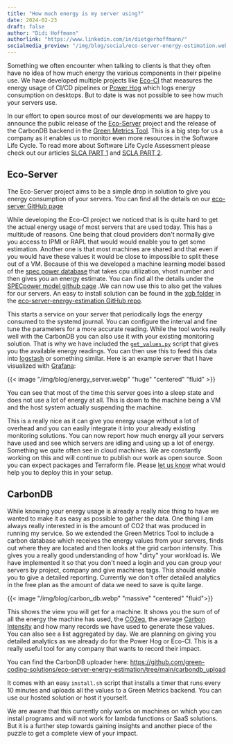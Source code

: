 ```yaml
---
title: "How much energy is my server using?"
date: 2024-02-23
draft: false
author: "Didi Hoffmann"
authorlink: "https://www.linkedin.com/in/dietgerhoffmann/"
socialmedia_preview: "/img/blog/social/eco-server-energy-estimation.webp"
---
```


Something we often encounter when talking to clients is that they often have no idea of how much energy the various components in their pipeline use. We have developed multiple projects like [Eco-CI](https://www.green-coding.io/projects/eco-ci/) that measures the energy usage of CI/CD pipelines or [Power Hog](https://www.green-coding.io/projects/power-hog/) which logs energy consumption on desktops. But to date is was not possible to see how much your servers use.

In our effort to open source most of our developments we are happy to announce the public release of the [Eco-Server](https://github.com/green-coding-solutions/eco-server-energy-estimation) project and the release of the CarbonDB backend in the [Green Metrics Tool](https://www.green-coding.io/projects/green-metrics-tool/). This is a big step for us a company as it enables us to monitor even more resources in the Software Life Cycle. To read more about Software Life Cycle Assessment please check out our articles [SLCA PART 1](/blog/software-life-cycle-assessment/) and [SCLA PART 2](/blog/carbon-aware-development/).

## Eco-Server

The Eco-Server project aims to be a simple drop in solution to give you energy consumption of your servers. You can find all the details on our [eco-server GitHub page](https://github.com/green-coding-solutions/eco-server-energy-estimation)

While developing the Eco-CI project we noticed that is is quite hard to get the actual energy usage of most servers that are used today. This has a multitude of reasons. One being that cloud providers don't normally give you access to IPMI or RAPL that would would enable you to get some estimation. Another one is that most machines are shared and that even if you would have these values it would be close to impossible to split these out of a VM. Because of this we developed a machine learning model based of the [spec power database](https://www.spec.org/benchmarks.html#cpu) that takes cpu utilization, vhost number and then gives you an energy estimate. You can find all the details under the [SPECpower model github page](https://github.com/green-coding-solutions/spec-power-model) .We can now use this to also get the values for our servers. An easy to install solution can be found in the [xgb folder](https://github.com/green-coding-solutions/eco-server-energy-estimation/tree/main/xgb) in the [eco-server-energy-estimation GitHub repo](https://github.com/green-coding-solutions/eco-server-energy-estimation).

This starts a service on your server that periodically logs the energy consumed to the systemd journal. You can configure the interval and fine tune the parameters for a more accurate reading. While the tool works really well with the CarbonDB you can also use it with your existing monitoring solution. That is why we have included the [`get_values.py`](https://github.com/green-coding-solutions/eco-server-energy-estimation/blob/main/xgb/get_values.py) script that gives you the available energy readings. You can then use this to feed this data into [logstash](https://www.elastic.co/logstash) or something similar. Here is an example server that I have visualized with [Grafana](https://grafana.com/):

{{< image "/img/blog/energy_server.webp" "huge" "centered" "fluid" >}}

You can see that most of the time this server goes into a sleep state and does not use a lot of energy at all. This is down to the machine being a VM and the host system actually suspending the machine.

This is a really nice as it can give you energy usage without a lot of overhead and you can easily integrate it into your already existing monitoring solutions. You can now report how much energy all your servers have used and see which servers are idling and using up a lot of energy. Something we quite often see in cloud machines. We are constantly working on this and will continue to publish our work as open source. Soon you can expect packages and Terraform file. Please [let us know](mailto:info@green-coding.io) what would help you to deploy this in your setup.

## CarbonDB

While knowing your energy usage is already a really nice thing to have we wanted to make it as easy as possible to gather the data. One thing I am always really interested in is the amount of CO2 that was produced in running my service. So we extended the Green Metrics Tool to include a carbon database which receives the energy values from your servers, finds out where they are located and then looks at the grid carbon intensity. This gives you a really good understanding of how "dirty" your workload is. We have implemented it so that you don't need a login and you can group your servers by project, company and give machines tags. This should enable you to give a detailed reporting. Currently we don't offer detailed analytics in the free plan as the amount of data we need to save is quite large.

{{< image "/img/blog/carbon_db.webp" "massive" "centered" "fluid">}}

This shows the view you will get for a machine. It shows you the sum of of all the energy the machine has used, the [CO2eq](https://ec.europa.eu/eurostat/statistics-explained/index.php?title=Glossary:Carbon_dioxide_equivalent), the average [Carbon Intensity](https://en.wikipedia.org/wiki/Emission_intensity) and how many records we have used to generate these values. You can also see a list aggregated by day. We are planning on giving you detailed analytics as we already do for the Power Hog or Eco-CI. This is a really useful tool for any company that wants to record their impact.

You can find the CarbonDB uploader here:
https://github.com/green-coding-solutions/eco-server-energy-estimation/tree/main/carbondb_upload

It comes with an easy `install.sh` script that installs a timer that runs every 10 minutes and uploads all the values to a Green Metrics backend. You can use our hosted solution or host it yourself.

We are aware that this currently only works on machines on which you can install programs and will not work for lambda functions or SaaS solutions. But it is a further step towards gaining insights and another piece of the puzzle to get a complete view of your impact.
